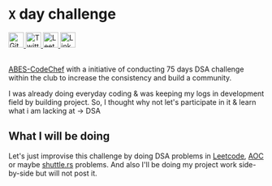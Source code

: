 # __`X`__ day challenge
<div align="left">
   <a href="https://github.com/IshanGrover2004">
      <img src="https://img.shields.io/badge/GitHub-100000?style=for-the-badge&logo=github&logoColor=white" height="30" alt="Github"  />
   </a>
   <a href="https://twitter.com/Ishangrover2004">
      <img src="https://img.shields.io/badge/Twitter-1DA1F2?style=for-the-badge&logo=twitter&logoColor=white" height="30" alt="Twitter"  />
   </a>
   <a href="https://leetcode.com/Ishan_grover/">
      <img src="https://img.shields.io/badge/-LeetCode-FFA116?style=for-the-badge&logo=LeetCode&logoColor=black" height="30" alt="Leetcode"  />
   </a>
   <a href="https://www.linkedin.com/in/ishan-grover-1079a324a/">
      <img src="https://img.shields.io/badge/LinkedIn-0077B5?style=for-the-badge&logo=linkedin&logoColor=white" height="30" alt="Linkedin"  />
   </a>

</div>
<br>

[ABES-CodeChef](https://github.com/ABES-CodeChef/) with a initiative of conducting 75 days DSA challenge within the club to increase the consistency and build a community.

I was already doing everyday coding & was keeping my logs in development field by building project.
So, I thought why not let's participate in it & learn what i am lacking at -> DSA

## What I will be doing

Let's just improvise this challenge by doing DSA problems in [Leetcode](https://leetcode.com/), [AOC](https://adventofcode.com/) or maybe [shuttle.rs](https://www.shuttle.rs/cch) problems.
And also I'll be doing my project work side-by-side but will not post it.
